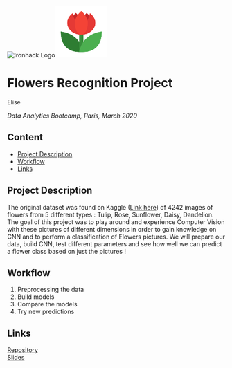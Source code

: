 <img src="https://bit.ly/2VnXWr2" alt="Ironhack Logo" width="100"/><img src="https://github.com/esilesvn/Flowers_Recognition/blob/master/images/flower_icon.png" alt="Flower Icon" width="120"/>

# Flowers Recognition Project
Elise

*Data Analytics Bootcamp, Paris, March 2020*

## Content
- [Project Description](#project-description)
- [Workflow](#workflow)
- [Links](#links)

## Project Description
The original dataset was found on Kaggle ([Link here](https://www.kaggle.com/alxmamaev/flowers-recognition)) of 4242 images of flowers from 5 different types : Tulip, Rose, Sunflower, Daisy, Dandelion. The goal of this project was to play around and experience Computer Vision with these pictures of different dimensions in order to gain knowledge on CNN and to perform a classification of Flowers pictures. We will prepare our data, build CNN, test different parameters and see how well we can predict a flower class based on just the pictures ! 


## Workflow
1. Preprocessing the data
2. Build models
3. Compare the models
4. Try new predictions

## Links

[Repository](https://github.com/esilesvn/0323_2020DATAPAR/Projects/Flowers_Recognition/)  
[Slides](https://docs.google.com/presentation/d/1yuIn8JVnwqrWZf6OzrNrT8deYCY_nn9k-94dcxS1Pa8/edit?usp=sharing)
